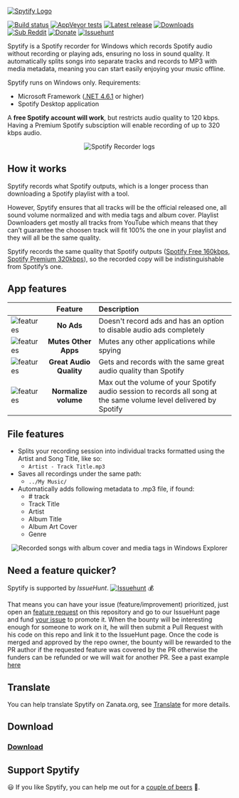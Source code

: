 [![Spytify Logo](https://user-images.githubusercontent.com/23088305/29906214-6daad21c-8de1-11e7-80f5-ef6791cc7825.png)](https://jwallet.github.io/spy-spotify/)

[![Build status](https://ci.appveyor.com/api/projects/status/s26ibv6ls9j56enr/branch/master?svg=true)](https://ci.appveyor.com/project/jwallet/spy-spotify/branch/master)
[![AppVeyor tests](https://img.shields.io/appveyor/tests/jwallet/spy-spotify/master?compact_message)](https://ci.appveyor.com/project/jwallet/spy-spotify/branch/master/tests)
[![Latest release](https://img.shields.io/github/tag/jwallet/spy-spotify.svg?label=version)](https://github.com/jwallet/spy-spotify/releases/latest)
[![Downloads](https://img.shields.io/github/downloads/jwallet/spy-spotify/total.svg?color=yellow&label=downloads)](https://github.com/jwallet/spy-spotify/releases/latest)
[![Sub Reddit](https://img.shields.io/reddit/subreddit-subscribers/spytify.svg?label=r%2Fspytify)](https://www.reddit.com/r/spytify)
[![Donate](https://img.shields.io/badge/support-donate-ff69b4)](https://jwallet.github.io/spy-spotify/donate.html)
[![Issuehunt](https://jwallet.github.io/spy-spotify/assets/images/isohunt_badge.svg)](https://issuehunt.io/r/jwallet/spy-spotify)

Spytify is a Spotify recorder for Windows which records Spotify audio without recording or playing ads, ensuring no loss in sound quality. It automatically splits songs into separate tracks and records to MP3 with media metadata, meaning you can start easily enjoying your music offline.

Spytify runs on Windows only. Requirements:

- Microsoft Framework ([.NET 4.6.1](https://www.microsoft.com/en-ca/download/details.aspx?id=49981) or higher)
- Spotify Desktop application

A **free Spotify account will work**, but restricts audio quality to 120 kbps. Having a Premium Spotify subsciption will enable recording of up to 320 kbps audio.

<p align="center"><img alt="Spotify Recorder logs" src="https://raw.githubusercontent.com/jwallet/spy-spotify/gh-pages/assets/images/ui_record.png" /></p>

## How it works

Spytify records what Spotify outputs, which is a longer process than downloading a Spotify playlist with a tool.

However, Spytify ensures that all tracks will be the official released one, all sound volume normalized and with media tags and album cover. Playlist Downloaders get mostly all tracks from YouTube which means that they can’t guarantee the choosen track will fit 100% the one in your playlist and they will all be the same quality.

Spytify records the same quality that Spotify outputs ([Spotify Free 160kbps, Spotify Premium 320kbps](https://support.spotify.com/us/using_spotify/system_settings/high-quality-streaming/)), so the recorded copy will be indistinguishable from Spotify’s one.

## App features

|                                                                                                                                     |         Feature         | Description                                                                                                        |
| ----------------------------------------------------------------------------------------------------------------------------------- | :---------------------: | :----------------------------------------------------------------------------------------------------------------- |
| <img alt="features" src="https://raw.githubusercontent.com/jwallet/spy-spotify/gh-pages/assets/images/feature_no_ad.png" />         |       **No Ads**        | Doesn't record ads and has an option to disable audio ads completely                                               |
| <img alt="features" src="https://raw.githubusercontent.com/jwallet/spy-spotify/gh-pages/assets/images/feature_mute_apps.png" />     |  **Mutes Other Apps**   | Mutes any other applications while spying                                                                          |
| <img alt="features" src="https://raw.githubusercontent.com/jwallet/spy-spotify/gh-pages/assets/images/feature_audio_quality.png" /> | **Great Audio Quality** | Gets and records with the same great audio quality than Spotify                                                    |
| <img alt="features" src="https://raw.githubusercontent.com/jwallet/spy-spotify/gh-pages/assets/images/feature_max_out.png" />       |  **Normalize volume**   | Max out the volume of your Spotify audio session to records all song at the same volume level delivered by Spotify |

## File features

- Splits your recording session into individual tracks formatted using the Artist and Song Title, like so:
  - `Artist - Track Title.mp3`
- Saves all recordings under the same path:
  - `../My Music/`
- Automatically adds following metadata to .mp3 file, if found:
  - \# track
  - Track Title
  - Artist
  - Album Title
  - Album Art Cover
  - Genre

<p align="center"><img alt="Recorded songs with album cover and media tags in Windows Explorer" src="https://raw.githubusercontent.com/jwallet/spy-spotify/gh-pages/assets/images/saved_songs_list.png" /></p>

## Need a feature quicker?

Spytify is supported by _IssueHunt_. [![Issuehunt](https://jwallet.github.io/spy-spotify/assets/images/isohunt_badge.svg)](https://issuehunt.io/r/jwallet/spy-spotify) 💰 

That means you can have your issue (feature/improvement) prioritized, just open an [feature request](https://github.com/jwallet/spy-spotify/issues/new/choose) on this repository and go to our IssueHunt page and fund [your issue](https://issuehunt.io/r/jwallet/spy-spotify?tab=idle) to promote it. When the bounty will be interesting enough for someone to work on it, he will then submit a Pull Request with his code on this repo and link it to the IssueHunt page. Once the code is merged and approved by the repo owner, the bounty will be rewarded to the PR author if the requested feature was covered by the PR otherwise the funders can be refunded or we will wait for another PR. See a past example [here](https://issuehunt.io/r/jwallet/spy-spotify/issues/282)

## Translate

You can help translate Spytify on Zanata.org, see [Translate](translate.md) for more details.

## Download

### [Download](https://github.com/jwallet/spy-spotify/releases)

## Support Spytify

😃 If you like Spytify, you can help me out for a [couple of beers](https://jwallet.github.io/spy-spotify/donate.html) 🍺.
